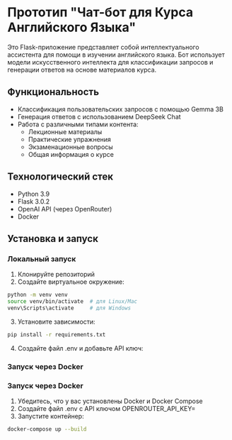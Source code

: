 # Прототип "Чат-бот для Курса Английского Языка"

Это Flask-приложение представляет собой интеллектуального ассистента для помощи в изучении английского языка. Бот использует модели искусственного интеллекта для классификации запросов и генерации ответов на основе материалов курса.

## Функциональность

- Классификация пользовательских запросов с помощью Gemma 3B
- Генерация ответов с использованием DeepSeek Chat
- Работа с различными типами контента:
  - Лекционные материалы
  - Практические упражнения
  - Экзаменационные вопросы
  - Общая информация о курсе

## Технологический стек

- Python 3.9
- Flask 3.0.2
- OpenAI API (через OpenRouter)
- Docker

## Установка и запуск

### Локальный запуск

1. Клонируйте репозиторий
2. Создайте виртуальное окружение:
```bash
python -m venv venv
source venv/bin/activate  # для Linux/Mac
venv\Scripts\activate     # для Windows
```
3. Установите зависимости:
```bash
pip install -r requirements.txt
```
4. Создайте файл .env и добавьте API ключ:

### Запуск через Docker
### Запуск через Docker

1. Убедитесь, что у вас установлены Docker и Docker Compose
2. Создайте файл .env с API ключом OPENROUTER_API_KEY=
3. Запустите контейнер:
```bash
docker-compose up --build
```
